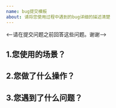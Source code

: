 ```yaml
---
name: bug提交模板
about: 请将您使用过程中遇到的bug详细的描述清楚
---
```

<--请在提交问题之前回答这些问题。谢谢-->

## 1.您使用的场景？

## 2.您做了什么操作？

## 3.您遇到了什么问题？